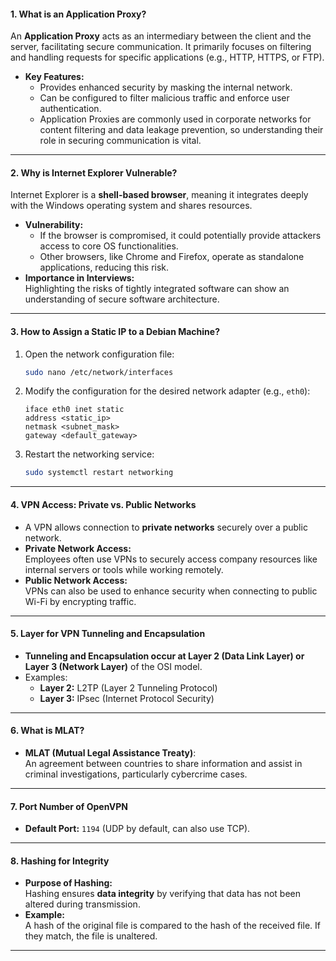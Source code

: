 #### **1. What is an Application Proxy?**

An **Application Proxy** acts as an intermediary between the client and the server, facilitating secure communication. It primarily focuses on filtering and handling requests for specific applications (e.g., HTTP, HTTPS, or FTP).

- **Key Features:**
    - Provides enhanced security by masking the internal network.
    - Can be configured to filter malicious traffic and enforce user authentication.
    - Application Proxies are commonly used in corporate networks for content filtering and data leakage prevention, so understanding their role in securing communication is vital.

---

#### **2. Why is Internet Explorer Vulnerable?**

Internet Explorer is a **shell-based browser**, meaning it integrates deeply with the Windows operating system and shares resources.

- **Vulnerability:**
    - If the browser is compromised, it could potentially provide attackers access to core OS functionalities.
    - Other browsers, like Chrome and Firefox, operate as standalone applications, reducing this risk.
- **Importance in Interviews:**  
    Highlighting the risks of tightly integrated software can show an understanding of secure software architecture.

---

#### **3. How to Assign a Static IP to a Debian Machine?**

1. Open the network configuration file:
    
    ```bash
    sudo nano /etc/network/interfaces
    ```
    
2. Modify the configuration for the desired network adapter (e.g., `eth0`):
    
    ```plaintext
    iface eth0 inet static
    address <static_ip>
    netmask <subnet_mask>
    gateway <default_gateway>
    ```
    
3. Restart the networking service:
    
    ```bash
    sudo systemctl restart networking
    ```
    

---

#### **4. VPN Access: Private vs. Public Networks**

- A VPN allows connection to **private networks** securely over a public network.
- **Private Network Access:**  
    Employees often use VPNs to securely access company resources like internal servers or tools while working remotely.
- **Public Network Access:**  
    VPNs can also be used to enhance security when connecting to public Wi-Fi by encrypting traffic.

---

#### **5. Layer for VPN Tunneling and Encapsulation**

- **Tunneling and Encapsulation occur at Layer 2 (Data Link Layer) or Layer 3 (Network Layer)** of the OSI model.
- Examples:
    - **Layer 2:** L2TP (Layer 2 Tunneling Protocol)
    - **Layer 3:** IPsec (Internet Protocol Security)

---

#### **6. What is MLAT?**

- **MLAT (Mutual Legal Assistance Treaty)**:  
    An agreement between countries to share information and assist in criminal investigations, particularly cybercrime cases.

---

#### **7. Port Number of OpenVPN**

- **Default Port:** `1194` (UDP by default, can also use TCP).

---

#### **8. Hashing for Integrity**

- **Purpose of Hashing:**  
    Hashing ensures **data integrity** by verifying that data has not been altered during transmission.
- **Example:**  
    A hash of the original file is compared to the hash of the received file. If they match, the file is unaltered.

---